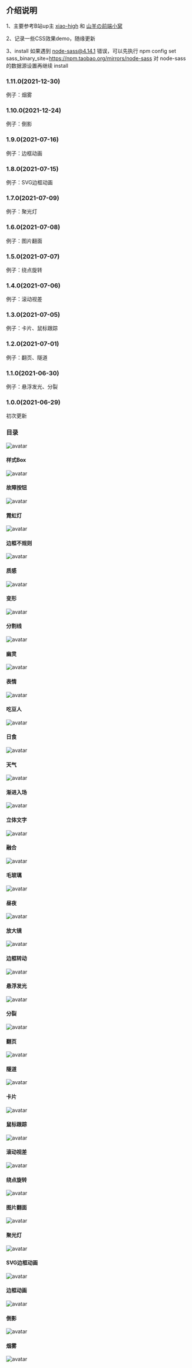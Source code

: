## 介绍说明
1、主要参考B站up主 [xiao-high](https://space.bilibili.com/410197001/) 和 [山羊の前端小窝](https://space.bilibili.com/266664645/)

2、记录一些CSS效果demo，随缘更新

3、install 如果遇到 node-sass@4.14.1 错误，可以先执行 npm config set sass_binary_site=https://npm.taobao.org/mirrors/node-sass 对 node-sass 的数据源设置再继续 install

### 1.11.0(2021-12-30)

例子：烟雾

### 1.10.0(2021-12-24)

例子：倒影

### 1.9.0(2021-07-16)

例子：边框动画

### 1.8.0(2021-07-15)

例子：SVG边框动画

### 1.7.0(2021-07-09)

例子：聚光灯

### 1.6.0(2021-07-08)

例子：图片翻面

### 1.5.0(2021-07-07)

例子：绕点旋转

### 1.4.0(2021-07-06)

例子：滚动视差

### 1.3.0(2021-07-05)

例子：卡片、鼠标跟踪

### 1.2.0(2021-07-01)

例子：翻页、隧道

### 1.1.0(2021-06-30)

例子：悬浮发光、分裂

### 1.0.0(2021-06-29)

初次更新

### 目录

![avatar](https://github.com/Beingyo/imgRepository/blob/main/img/vue-test-css-template/index.png)

#### 样式Box

![avatar](https://github.com/Beingyo/imgRepository/blob/main/img/vue-test-css-template/CSSBox.png)

#### 故障按钮

![avatar](https://github.com/Beingyo/imgRepository/blob/main/img/vue-test-css-template/buttonFault.png)

#### 霓虹灯

![avatar](https://github.com/Beingyo/imgRepository/blob/main/img/vue-test-css-template/neonLight.png)

#### 边框不规则

![avatar](https://github.com/Beingyo/imgRepository/blob/main/img/vue-test-css-template/borderIrregular.png)

#### 质感

![avatar](https://github.com/Beingyo/imgRepository/blob/main/img/vue-test-css-template/texture.png)

#### 变形

![avatar](https://github.com/Beingyo/imgRepository/blob/main/img/vue-test-css-template/deformation.png)

#### 分割线

![avatar](https://github.com/Beingyo/imgRepository/blob/main/img/vue-test-css-template/dividingLine.png)

#### 幽灵

![avatar](https://github.com/Beingyo/imgRepository/blob/main/img/vue-test-css-template/ghost.png)

#### 表情

![avatar](https://github.com/Beingyo/imgRepository/blob/main/img/vue-test-css-template/emotion.png)

#### 吃豆人

![avatar](https://github.com/Beingyo/imgRepository/blob/main/img/vue-test-css-template/eater.png)

#### 日食

![avatar](https://github.com/Beingyo/imgRepository/blob/main/img/vue-test-css-template/eclipse.png)

#### 天气

![avatar](https://github.com/Beingyo/imgRepository/blob/main/img/vue-test-css-template/weather.png)

#### 渐进入场

![avatar](https://github.com/Beingyo/imgRepository/blob/main/img/vue-test-css-template/gradual.png)

#### 立体文字

![avatar](https://github.com/Beingyo/imgRepository/blob/main/img/vue-test-css-template/solidText.png)

#### 融合

![avatar](https://github.com/Beingyo/imgRepository/blob/main/img/vue-test-css-template/fuse.png)

#### 毛玻璃

![avatar](https://github.com/Beingyo/imgRepository/blob/main/img/vue-test-css-template/glass.png)

#### 昼夜

![avatar](https://github.com/Beingyo/imgRepository/blob/main/img/vue-test-css-template/dayAndNight.png)

#### 放大镜

![avatar](https://github.com/Beingyo/imgRepository/blob/main/img/vue-test-css-template/magnifier.png)

#### 边框转动

![avatar](https://github.com/Beingyo/imgRepository/blob/main/img/vue-test-css-template/borderRotate.png)

#### 悬浮发光

![avatar](https://github.com/Beingyo/imgRepository/blob/main/img/vue-test-css-template/hoverLight.png)

#### 分裂

![avatar](https://github.com/Beingyo/imgRepository/blob/main/img/vue-test-css-template/split.png)

#### 翻页

![avatar](https://github.com/Beingyo/imgRepository/blob/main/img/vue-test-css-template/book.png)

#### 隧道

![avatar](https://github.com/Beingyo/imgRepository/blob/main/img/vue-test-css-template/tunnel.png)

#### 卡片

![avatar](https://github.com/Beingyo/imgRepository/blob/main/img/vue-test-css-template/card.png)

#### 鼠标跟踪

![avatar](https://github.com/Beingyo/imgRepository/blob/main/img/vue-test-css-template/mouse.png)

#### 滚动视差

![avatar](https://github.com/Beingyo/imgRepository/blob/main/img/vue-test-css-template/scroll.png)

#### 绕点旋转

![avatar](https://github.com/Beingyo/imgRepository/blob/main/img/vue-test-css-template/rotate.png)

#### 图片翻面

![avatar](https://github.com/Beingyo/imgRepository/blob/main/img/vue-test-css-template/carouselFilp.png)

#### 聚光灯

![avatar](https://github.com/Beingyo/imgRepository/blob/main/img/vue-test-css-template/spotlight.png)

#### SVG边框动画

![avatar](https://github.com/Beingyo/imgRepository/blob/main/img/vue-test-css-template/borderSVG.png)

#### 边框动画

![avatar](https://github.com/Beingyo/imgRepository/blob/main/img/vue-test-css-template/borderAnimation.png)

#### 倒影

![avatar](https://github.com/Beingyo/imgRepository/blob/main/img/vue-test-css-template/reflection.png)

#### 烟雾

![avatar](https://github.com/Beingyo/imgRepository/blob/main/img/vue-test-css-template/smoke.png)